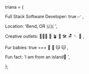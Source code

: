  
triana = {

Full Stack Software Developer: true ✅ ,

Location: 'Bend, OR 🇺🇸 ',

Creative outlets: 👩🏽‍💻  🌺  🪴  📝  🛠  🪑  🪡  📸 ,

Fur babies: true === 🐶 🐶 🐱 🐱 , 

Fun fact: 'I am from an island🍍 ',

};
